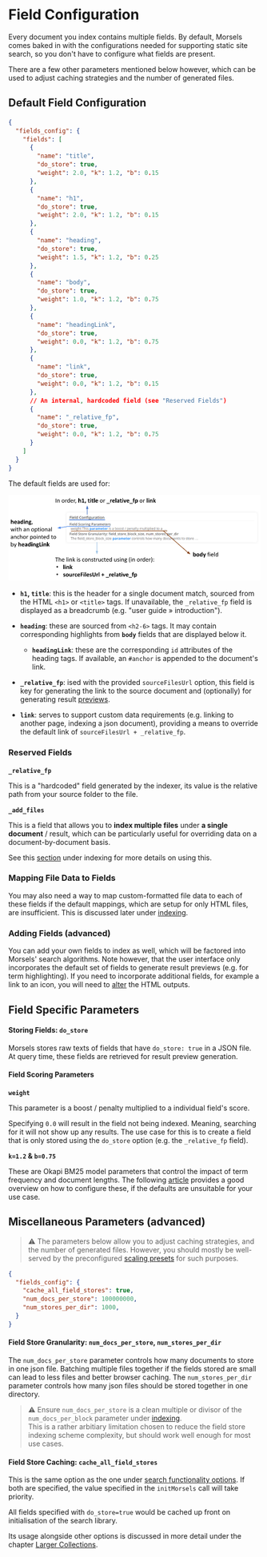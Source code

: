 # Field Configuration

Every document you index contains multiple fields. By default, Morsels comes baked in with the configurations needed for supporting static site search, so you don't have to configure what fields are present.

There are a few other parameters mentioned below however, which can be used to adjust caching strategies and the number of generated files. 

## Default Field Configuration

```json
{
  "fields_config": {
    "fields": [
      {
        "name": "title",
        "do_store": true,
        "weight": 2.0, "k": 1.2, "b": 0.15
      },
      {
        "name": "h1",
        "do_store": true,
        "weight": 2.0, "k": 1.2, "b": 0.15
      },
      {
        "name": "heading",
        "do_store": true,
        "weight": 1.5, "k": 1.2, "b": 0.25
      },
      {
        "name": "body",
        "do_store": true,
        "weight": 1.0, "k": 1.2, "b": 0.75
      },
      {
        "name": "headingLink",
        "do_store": true,
        "weight": 0.0, "k": 1.2, "b": 0.75
      },
      {
        "name": "link",
        "do_store": true,
        "weight": 0.0, "k": 1.2, "b": 0.15
      },
      // An internal, hardcoded field (see "Reserved Fields")
      {
        "name": "_relative_fp",
        "do_store": true,
        "weight": 0.0, "k": 1.2, "b": 0.75
      }
    ]
  }
}
```


The default fields are used for:

<img alt="annotation for fields" src="../images/fields_annotated.png" />

- **`h1`, `title`**: this is the header for a single document match, sourced from the HTML `<h1>` or `<title>` tags. If unavailable, the `_relative_fp` field is displayed as a breadcrumb (e.g. "user guide » introduction").

- **`heading`**: these are sourced from `<h2-6>` tags. It may contain corresponding highlights from **`body`** fields that are displayed below it.

  - **`headingLink`**: these are the corresponding `id` attributes of the heading tags. If available, an `#anchor` is appended to the document's link.

- **`_relative_fp`**: ised with the provided `sourceFilesUrl` option, this field is key for generating the link to the source document and (optionally) for generating result [previews](../search_configuration.md#default-rendering-output--purpose).

- **`link`**: serves to support custom data requirements (e.g. linking to another page, indexing a json document), providing a means to override the default link of `sourceFilesUrl + _relative_fp`.

### Reserved Fields

**`_relative_fp`**

This is a "hardcoded" field generated by the indexer, its value is the relative path from your source folder to the file.

**`_add_files`**

This is a field that allows you to **index multiple files** under **a single document** / result, which can be particularly useful for overriding data on a document-by-document basis.

See this [section](./indexing.md#indexing-multiple-files-under-one-document) under indexing for more details on using this.

### Mapping File Data to Fields

You may also need a way to map custom-formatted file data to each of these fields if the default mappings, which are setup for only HTML files, are insufficient. This is discussed later under [indexing](./indexing.md#mapping-file-data-to-fields).

### Adding Fields (advanced)

You can add your own fields to index as well, which will be factored into Morsels' search algorithms. Note however, that the user interface only incorporates the default set of fields to generate result previews (e.g. for term highlighting). If you need to incorporate additional fields, for example a link to an icon, you will need to [alter](../search_configuration_renderers.md#1-rendering-a-single-result) the HTML outputs.

## Field Specific Parameters

#### Storing Fields: **`do_store`**

Morsels stores raw texts of fields that have `do_store: true` in a JSON file.
At query time, these fields are retrieved for result preview generation.

#### Field Scoring Parameters

**`weight`**

This parameter is a boost / penalty multiplied to a individual field's score.

Specifying `0.0` will result in the field not being indexed. Meaning, searching for it will not show up any results. The use case for this is to create a field that is only stored using the `do_store` option (e.g. the `_relative_fp` field).

**`k=1.2` & `b=0.75`**

These are Okapi BM25 model parameters that control the impact of term frequency and document lengths. The following [article](https://www.elastic.co/guide/en/elasticsearch/guide/current/pluggable-similarites.html#bm25-tunability) provides a good overview on how to configure these, if the defaults are unsuitable for your use case.


## Miscellaneous Parameters (advanced)

> ⚠️ The parameters below allow you to adjust caching strategies, and the number of generated files. However, you should mostly be well-served by the preconfigured [scaling presets](./larger_collections.md) for such purposes.

```json
{
  "fields_config": {
    "cache_all_field_stores": true,
    "num_docs_per_store": 100000000,
    "num_stores_per_dir": 1000,
  }
}
```

#### Field Store Granularity: **`num_docs_per_store`, `num_stores_per_dir`**

The `num_docs_per_store` parameter controls how many documents to store in one json file. Batching multiple files together if the fields stored are small can lead to less files and better browser caching. The `num_stores_per_dir` parameter controls how many json files should be stored together in one directory.

> ⚠️ Ensure `num_docs_per_store` is a clean multiple or divisor of the `num_docs_per_block` parameter under [indexing](./indexing.md).<br>
> This is a rather arbitiary limitation chosen to reduce the field store indexing scheme complexity,
> but should work well enough for most use cases.

#### Field Store Caching: **`cache_all_field_stores`**

This is the same option as the one under [search functionality options](../search_configuration.md#search-functionality-options).
If both are specified, the value specified in the `initMorsels` call will take priority.

All fields specified with `do_store=true` would be cached up front on initialisation of the search library.

Its usage alongside other options is discussed in more detail under the chapter [Larger Collections](larger_collections.md).
